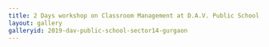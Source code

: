 ```yaml
---
title: 2 Days workshop on Classroom Management at D.A.V. Public School, Sector 14 Gurgaon
layout: gallery
galleryid: 2019-dav-public-school-sector14-gurgaon
---
```

